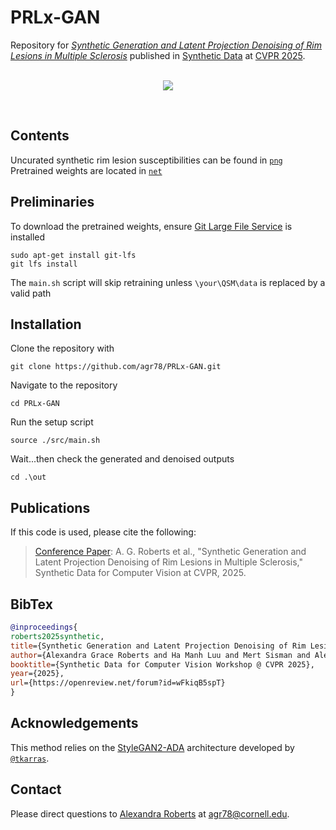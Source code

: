 # PRLx-GAN
Repository for [_Synthetic Generation and Latent Projection Denoising of Rim Lesions in Multiple Sclerosis_](https://openreview.net/forum?id=wFkiqB5spT&referrer=%5Bthe%20profile%20of%20Alexandra%20Grace%20Roberts%5D(%2Fprofile%3Fid%3D~Alexandra_Grace_Roberts1)) published in [Synthetic Data](https://syndata4cv.github.io/) at [CVPR 2025](https://cvpr.thecvf.com/). 
<br/>
<br/>

<p align="center">
   <img src="./gif/proj_4x.gif"/>
</p>

<br/>

## Contents
Uncurated synthetic rim lesion susceptibilities can be found in [`png`](https://github.com/agr78/PRLx-GAN/tree/main/png) <br/>
Pretrained weights are located in [`net`](https://github.com/agr78/PRLx-GAN/tree/main/net) <br/>

## Preliminaries
To download the pretrained weights, ensure [Git Large File Service](https://git-lfs.com/) is installed
```
sudo apt-get install git-lfs
git lfs install
```
The `main.sh` script will skip retraining unless `\your\QSM\data` is replaced by a valid path

## Installation
Clone the repository with
```
git clone https://github.com/agr78/PRLx-GAN.git
```
Navigate to the repository
```
cd PRLx-GAN
```
Run the setup script
```
source ./src/main.sh
```
Wait...then check the generated and denoised outputs
```
cd .\out
```

## Publications
If this code is used, please cite the following:
> [Conference Paper](https://openreview.net/forum?id=wFkiqB5spT&noteId=wFkiqB5spT): A. G. Roberts et al., "Synthetic Generation and Latent Projection Denoising of Rim Lesions in Multiple Sclerosis," Synthetic Data for Computer Vision at CVPR, 2025.
> 

## BibTex
```bibtex
@inproceedings{
roberts2025synthetic,
title={Synthetic Generation and Latent Projection Denoising of Rim Lesions in Multiple Sclerosis},
author={Alexandra Grace Roberts and Ha Manh Luu and Mert Sisman and Alexey V. Dimov and Ceren Tozlu and Ilhami Kovanlikaya and Susan Gauthier and Thanh D. Nguyen and Yi Wang},
booktitle={Synthetic Data for Computer Vision Workshop @ CVPR 2025},
year={2025},
url={https://openreview.net/forum?id=wFkiqB5spT}
}
```
## Acknowledgements
This method relies on the [StyleGAN2-ADA](https://github.com/NVlabs/stylegan2-ada-pytorch) architecture developed by [`@tkarras`](https://github.com/tkarras).
## Contact
Please direct questions to [Alexandra Roberts](https://github.com/agr78) at agr78@cornell.edu.
